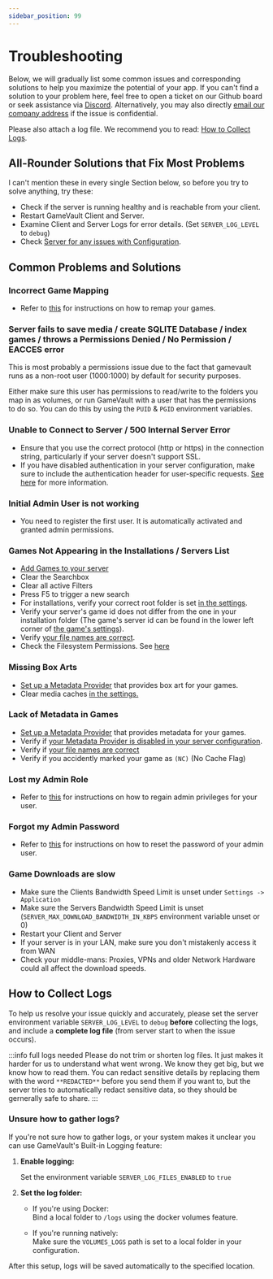 ```yaml
---
sidebar_position: 99
---
```


# Troubleshooting

Below, we will gradually list some common issues and corresponding solutions to help you maximize the potential of your app. If you can't find a solution to your problem here, feel free to open a ticket on our Github board or seek assistance via [Discord](https://discord.gg/NEdNen2dSu). Alternatively, you may also directly [email our company address](mailto:contact@phalco.de) if the issue is confidential.

Please also attach a log file. We recommend you to read: [How to Collect Logs](./troubleshooting.md#how-to-collect-logs).

## All-Rounder Solutions that Fix Most Problems

I can't mention these in every single Section below, so before you try to solve anything, try these:

- Check if the server is running healthy and is reachable from your client.
- Restart GameVault Client and Server.
- Examine Client and Server Logs for error details. (Set `SERVER_LOG_LEVEL` to `debug`)
- Check [Server for any issues with Configuration](./server-docs/configuration.md).

## Common Problems and Solutions

### Incorrect Game Mapping

- Refer to [this](./client-docs/how-to-use.md#modifying-games) for instructions on how to remap your games.

### Server fails to save media / create SQLITE Database / index games / throws a Permissions Denied / No Permission / EACCES error

This is most probably a permissions issue due to the fact that gamevault runs as a non-root user (1000:1000) by default for security purposes.

Either make sure this user has permissions to read/write to the folders you map in as volumes, or run GameVault with a user that has the permissions to do so. You can do this by using the `PUID` & `PGID` environment variables.

### Unable to Connect to Server / 500 Internal Server Error

- Ensure that you use the correct protocol (http or https) in the connection string, particularly if your server doesn't support SSL.
- If you have disabled authentication in your server configuration, make sure to include the authentication header for user-specific requests. [See here](./server-docs/configuration.md) for more information.

### Initial Admin User is not working

- You need to register the first user. It is automatically activated and granted admin permissions.

### Games Not Appearing in the Installations / Servers List

- [Add Games to your server](./server-docs/adding-games.md)
- Clear the Searchbox
- Clear all active Filters
- Press F5 to trigger a new search
- For installations, verify your correct root folder is set [in the settings](./client-docs/gui.md#data).
- Verify your server's game id does not differ from the one in your installation folder (The game's server id can be found in the lower left corner of [the game's settings](./client-docs/gui.md#game-settings)).
- Verify [your file names are correct](./server-docs/structure.md).
- Check the Filesystem Permissions. See [here](#server-fails-to-save-media--create-sqlite-database--index-games--throws-a-permissions-denied--no-permission--eacces-error)

### Missing Box Arts

- [Set up a Metadata Provider](./server-docs/metadata-enrichment/metadata.md) that provides box art for your games.
- Clear media caches [in the settings.](./client-docs/gui.md#data)

### Lack of Metadata in Games

- [Set up a Metadata Provider](./server-docs/metadata-enrichment/metadata.md) that provides metadata for your games.
- Verify if [your Metadata Provider is disabled in your server configuration](./server-docs/configuration.md).
- Verify if [your file names are correct](./server-docs/structure.md)
- Verify if you accidently marked your game as `(NC)` (No Cache Flag)

### Lost my Admin Role

- Refer to [this](./server-docs/user-management#admin-role-recovery) for instructions on how to regain admin privileges for your user.

### Forgot my Admin Password

- Refer to [this](./server-docs/user-management#admin-password-recovery) for instructions on how to reset the password of your admin user.

### Game Downloads are slow

- Make sure the Clients Bandwidth Speed Limit is unset under `Settings -> Application`
- Make sure the Servers Bandwidth Speed Limit is unset (`SERVER_MAX_DOWNLOAD_BANDWIDTH_IN_KBPS` environment variable unset or 0)
- Restart your Client and Server
- If your server is in your LAN, make sure you don't mistakenly access it from WAN
- Check your middle-mans: Proxies, VPNs and older Network Hardware could all affect the download speeds.

## How to Collect Logs

To help us resolve your issue quickly and accurately, please set the server environment variable `SERVER_LOG_LEVEL` to `debug` **before** collecting the logs, and include a **complete log file** (from server start to when the issue occurs).

:::info full logs needed
Please do not trim or shorten log files. It just makes it harder for us to understand what went wrong. We know they get big, but we know how to read them.
You can redact sensitive details by replacing them with the word `**REDACTED**` before you send them if you want to, but the server tries to automatically redact sensitive data, so they should be gernerally safe to share.
:::

### Unsure how to gather logs?

If you're not sure how to gather logs, or your system makes it unclear you can use GameVault's Built-in Logging feature:

1. **Enable logging:**

   Set the environment variable `SERVER_LOG_FILES_ENABLED` to `true`

2. **Set the log folder:**

   - If you're using Docker:  
     Bind a local folder to `/logs` using the docker volumes feature.

   - If you're running natively:  
     Make sure the `VOLUMES_LOGS` path is set to a local folder in your configuration.

After this setup, logs will be saved automatically to the specified location.

